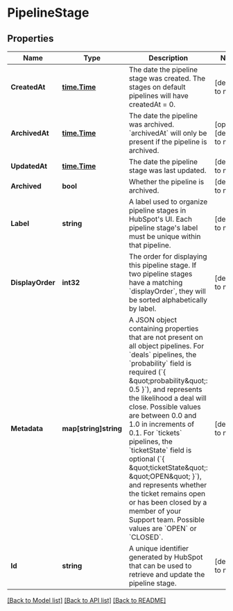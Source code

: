 # PipelineStage

## Properties
Name | Type | Description | Notes
------------ | ------------- | ------------- | -------------
**CreatedAt** | [**time.Time**](time.Time.md) | The date the pipeline stage was created. The stages on default pipelines will have createdAt &#x3D; 0. | [default to null]
**ArchivedAt** | [**time.Time**](time.Time.md) | The date the pipeline was archived. &#x60;archivedAt&#x60; will only be present if the pipeline is archived. | [optional] [default to null]
**UpdatedAt** | [**time.Time**](time.Time.md) | The date the pipeline stage was last updated. | [default to null]
**Archived** | **bool** | Whether the pipeline is archived. | [default to null]
**Label** | **string** | A label used to organize pipeline stages in HubSpot&#x27;s UI. Each pipeline stage&#x27;s label must be unique within that pipeline. | [default to null]
**DisplayOrder** | **int32** | The order for displaying this pipeline stage. If two pipeline stages have a matching &#x60;displayOrder&#x60;, they will be sorted alphabetically by label. | [default to null]
**Metadata** | **map[string]string** | A JSON object containing properties that are not present on all object pipelines.  For &#x60;deals&#x60; pipelines, the &#x60;probability&#x60; field is required (&#x60;{ \&quot;probability\&quot;: 0.5 }&#x60;), and represents the likelihood a deal will close. Possible values are between 0.0 and 1.0 in increments of 0.1.  For &#x60;tickets&#x60; pipelines, the &#x60;ticketState&#x60; field is optional (&#x60;{ \&quot;ticketState\&quot;: \&quot;OPEN\&quot; }&#x60;), and represents whether the ticket remains open or has been closed by a member of your Support team. Possible values are &#x60;OPEN&#x60; or &#x60;CLOSED&#x60;. | [default to null]
**Id** | **string** | A unique identifier generated by HubSpot that can be used to retrieve and update the pipeline stage. | [default to null]

[[Back to Model list]](../README.md#documentation-for-models) [[Back to API list]](../README.md#documentation-for-api-endpoints) [[Back to README]](../README.md)

